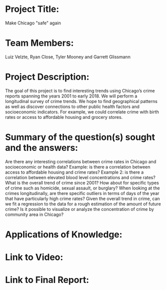 # Project Title: 
Make Chicago "safe" again

# Team Members: 
Luiz Velzte, Ryan Close, Tyler Mooney and Garrett Glissmann

# Project Description: 
The goal of this project is to find interesting trends using Chicago’s crime reports spanning the years 2001 to early 2018. We will perform a longitudinal survey of crime trends. We hope to find geographical patterns as well as discover connections to other public health factors and socioeconomic indicators. For example, we could correlate crime with birth rates or access to affordable housing and grocery stores.

# Summary of the question(s) sought and the answers:
Are there any interesting correlations between crime rates in Chicago and socioeconomic or health data?
  Example: is there a correlation between access to affordable housing and crime rates?
  Example 2: is there a correlation between elevated blood level concentrations and crime rates?
What is the overall trend of crime since 2001? How about for specific types of crime such as homicide, sexual assault, or burglary?
When looking at the crimes longitudinally, are there specific outliers in terms of days of the year that have particularly high crime rates?
Given the overall trend in crime, can we fit a regression to the data for a rough estimation of the amount of future crime?
Is it possible to visualize or analyze the concentration of crime by community area in Chicago?

# Applications of Knowledge:

# Link to Video:

# Link to Final Report:


